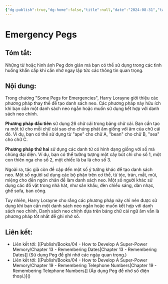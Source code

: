 ```yaml
---
{"dg-publish":true,"dg-home":false,"title":null,"date":"2024-08-31","tags":["#sach","#memory","#How_to_Develop_A_Super_Power_Memory"],"Chương":"Chương12","dg-path":"Books/04 - How to Develop A Super-Power Memory/Chapter 12 - Some Pegs for Emergencies.md","permalink":"/books/04-how-to-develop-a-super-power-memory/chapter-12-some-pegs-for-emergencies/","dgPassFrontmatter":true,"updated":"2025-02-23T08:12:58.588+07:00"}
---
```


# Emergency Pegs
## Tóm tắt:
Những từ hoặc hình ảnh Peg đơn giản mà bạn có thể sử dụng trong các tình huống khẩn cấp khi cần nhớ ngay lập tức các thông tin quan trọng.

## Nội dung:
Trong chương "Some Pegs for Emergencies", Harry Lorayne giới thiệu các phương pháp thay thế để tạo danh sách neo. Các phương pháp này hữu ích khi bạn cần một danh sách neo ngắn hoặc muốn sử dụng kết hợp với danh sách neo chính.

**Phương pháp đầu tiên** sử dụng 26 chữ cái trong bảng chữ cái. Bạn cần tạo ra một từ cho mỗi chữ cái sao cho chúng phát âm giống với âm của chữ cái đó. Ví dụ, bạn có thể sử dụng từ "ape" cho chữ A, "bean" cho chữ B, "sea" cho chữ C.

**Phương pháp thứ hai** sử dụng các danh từ có hình dạng giống với số mà chúng đại diện. Ví dụ, bạn có thể tưởng tượng một cây bút chì cho số 1, một con thiên nga cho số 2, một chiếc lá ba lá cho số 3.

Ngoài ra, tác giả còn đề cập đến một số ý tưởng khác để tạo danh sách neo. Một số người sử dụng các bộ phận trên cơ thể, từ tóc, trán, mắt, mũi, miệng cho đến ngón chân để làm danh sách neo. Một số người khác sử dụng các đồ vật trong nhà hát, như sân khấu, đèn chiếu sáng, dàn nhạc, ghế sofa, ban công.

Tuy nhiên, Harry Lorayne cho rằng các phương pháp này chỉ nên được sử dụng khi bạn cần một danh sách neo ngắn hoặc muốn kết hợp với danh sách neo chính. Danh sách neo chính dựa trên bảng chữ cái ngữ âm vẫn là phương pháp tốt nhất để ghi nhớ số.
## **Liên kết**:
- Liên kết tới: [[Publish/Books/04 - How to Develop A Super-Power Memory/Chapter 13 - Remembering Dates\|Chapter 13 - Remembering Dates]] (Sử dụng Peg để ghi nhớ các ngày quan trọng.)
- Liên kết tới: [[Publish/Books/04 - How to Develop A Super-Power Memory/Chapter 19 - Remembering Telephone Numbers\|Chapter 19 - Remembering Telephone Numbers]] (Áp dụng Peg để nhớ số điện thoại.)]()